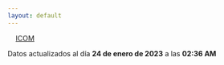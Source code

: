 ```yaml
---
layout: default
---
```

<a href="planes/ICOM/" style="padding: 1rem;">ICOM</a>
<p class_="text-center text-muted">Datos actualizados al día <b>24 de enero de 2023</b> a las <b>02:36 AM</b></p>